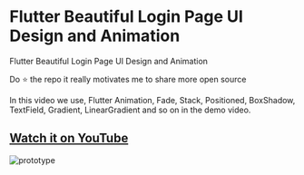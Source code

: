 # Flutter Beautiful Login Page UI Design and Animation

Flutter Beautiful Login Page UI Design and Animation 

Do ⭐ the repo it really motivates me to share more open source

In this video we use, Flutter Animation, Fade, Stack, Positioned, BoxShadow, TextField, Gradient, LinearGradient and so on in the demo video.

## [Watch it on YouTube]( https://youtu.be/S-LXtMRtA9I )

![prototype](https://user-images.githubusercontent.com/42013687/104687980-e51a6800-5708-11eb-87d4-5cdf9efbf73c.png)
